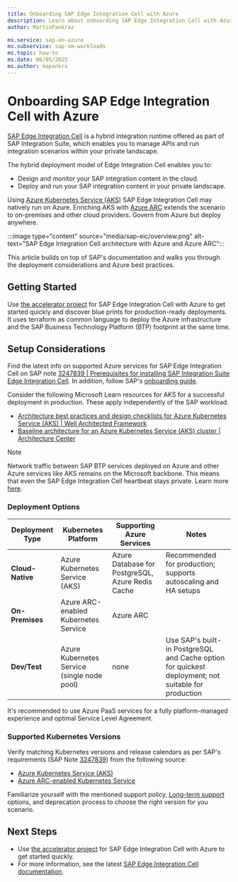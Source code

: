 ```yaml
---
title: Onboarding SAP Edge Integration Cell with Azure
description: Learn about onboarding SAP Edge Integration Cell with Azure Kubernetes Service (AKS).
author: MartinPankraz

ms.service: sap-on-azure
ms.subservice: sap-vm-workloads
ms.topic: how-to
ms.date: 06/05/2025
ms.author: mapankra
---
```


# Onboarding SAP Edge Integration Cell with Azure

[SAP Edge Integration Cell](https://help.sap.com/docs/integration-suite/sap-integration-suite/what-is-sap-integration-suite-edge-integration-cell) is a hybrid integration runtime offered as part of SAP Integration Suite, which enables you to manage APIs and run integration scenarios within your private landscape.

The hybrid deployment model of Edge Integration Cell enables you to:

- Design and monitor your SAP integration content in the cloud.
- Deploy and run your SAP integration content in your private landscape.

Using [Azure Kubernetes Service (AKS)](/azure/aks/) SAP Edge Integration Cell may natively run on Azure. Enriching AKS with [Azure ARC](/azure/azure-arc/kubernetes/overview) extends the scenario to on-premises and other cloud providers. Govern from Azure but deploy anywhere.

:::image type="content" source="media/sap-eic/overview.png" alt-text="SAP Edge Integration Cell architecture with Azure and Azure ARC":::

This article builds on top of SAP's documentation and walks you through the deployment considerations and Azure best practices.

## Getting Started

Use [the accelerator project](https://github.com/Azure/sap-edge-integration-cell-on-azure-accelerator) for SAP Edge Integration Cell with Azure to get started quickly and discover blue prints for production-ready deployments. It uses terraform as common language to deploy the Azure infrastructure and the SAP Business Technology Platform (BTP) footprint at the same time.

## Setup Considerations

Find the latest info on supported Azure services for SAP Edge Integration Cell on SAP note [3247839 | Prerequisites for installing SAP Integration Suite Edge Integration Cell](https://me.sap.com/notes/3247839). In addition, follow SAP's [onboarding guide](https://help.sap.com/docs/integration-suite/sap-integration-suite/before-you-start).

Consider the following Microsoft Learn resources for AKS for a successful deployment in production. These apply independently of the SAP workload.

- [Architecture best practices and design checklists for Azure Kubernetes Service (AKS) | Well Architected Framework](/azure/well-architected/service-guides/azure-kubernetes-service)
- [Baseline architecture for an Azure Kubernetes Service (AKS) cluster | Architecture Center](/azure/architecture/reference-architectures/containers/aks/baseline-aks)

> [!NOTE]
> Network traffic between SAP BTP services deployed on Azure and other Azure services like AKS remains on the Microsoft backbone. This means that even the SAP Edge Integration Cell heartbeat stays private. Learn more [here](/azure/virtual-network/virtual-networks-udr-overview#default-route).

### Deployment Options

| Deployment Type | Kubernetes Platform | Supporting Azure Services | Notes |
|-----------------|---------------------|---------------------|-------|
| **Cloud-Native** | Azure Kubernetes Service (AKS) | Azure Database for PostgreSQL, Azure Redis Cache | Recommended for production; supports autoscaling and HA setups |
| **On-Premises** | Azure ARC-enabled Kubernetes Service | Azure ARC |  |
| **Dev/Test** | Azure Kubernetes Service (single node pool) | none | Use SAP's built-in PostgreSQL and Cache option for quickest deployment; not suitable for production |

It's recommended to use Azure PaaS services for a fully platform-managed experience and optimal Service Level Agreement.

### Supported Kubernetes Versions

Verify matching Kubernetes versions and release calendars as per SAP's requirements (SAP Note [3247839](https://me.sap.com/notes/3247839)) from the following source:

- [Azure Kubernetes Service (AKS)](/azure/aks/supported-kubernetes-versions)
- [Azure ARC-enabled Kubernetes Service](/azure/aks/aksarc/supported-kubernetes-versions)

Familiarize yourself with the mentioned support policy, [Long-term support](/azure/aks/long-term-support) options, and deprecation process to choose the right version for you scenario.

## Next Steps

- Use [the accelerator project](https://github.com/Azure/sap-edge-integration-cell-on-azure-accelerator) for SAP Edge Integration Cell with Azure to get started quickly.
- For more information, see the latest [SAP Edge Integration Cell documentation](https://help.sap.com/docs/integration-suite/sap-integration-suite/what-is-sap-integration-suite-edge-integration-cell).
